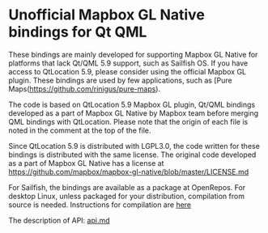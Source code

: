 # Unofficial Mapbox GL Native bindings for Qt QML

These bindings are mainly developed for supporting Mapbox GL Native
for platforms that lack Qt/QML 5.9 support, such as Sailfish OS. If
you have access to QtLocation 5.9, please consider using the official
Mapbox GL plugin. These bindings are used by few applications, such as
[Pure Maps(https://github.com/rinigus/pure-maps).

The code is based on QtLocation 5.9 Mapbox GL plugin, Qt/QML bindings
developed as a part of Mapbox GL Native by Mapbox team before merging
QML bindings with QtLocation. Please note that the origin of each file
is noted in the comment at the top of the file. 

Since QtLocation 5.9 is distributed with LGPL3.0, the code written for
these bindings is distributed with the same license. The original code
developed as a part of Mapbox GL Native has a license at
https://github.com/mapbox/mapbox-gl-native/blob/master/LICENSE.md

For Sailfish, the bindings are available as a package at
OpenRepos. For desktop Linux, unless packaged for your distribution,
compilation from source is needed. Instructions for compilation are
[here](https://github.com/rinigus/mapbox-gl-qml/blob/master/source_install.md)


The description of API: [api.md](https://github.com/rinigus/mapbox-gl-qml/blob/master/api.md)
